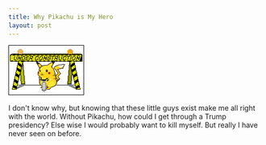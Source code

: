 ```yaml
---
title: Why Pikachu is My Hero
layout: post
---
```


![](/images/workin.gif)

I don't know why, but knowing that these little guys exist make me all right with the world.
Without Pikachu, how could I get through a Trump presidency? Else wise I would probably want to kill myself. But really I have never seen on before.
